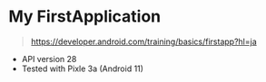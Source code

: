 # My FirstApplication

> https://developer.android.com/training/basics/firstapp?hl=ja

* API version 28
* Tested with Pixle 3a (Android 11)